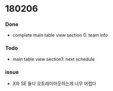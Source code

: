 # 180206

### Done
- complete main table view section 0: team info

### Todo
- main table view section1: next schedule

### issue
- X와 SE 둘다 오토레이아웃하는게 너무 어렵다
